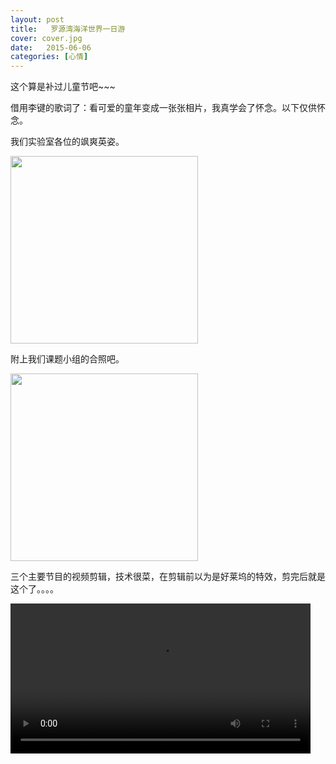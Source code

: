 ```yaml
---
layout: post
title:   罗源湾海洋世界一日游
cover: cover.jpg
date:   2015-06-06
categories: [心情]
---
```

这个算是补过儿童节吧~~~

借用李键的歌词了：看可爱的童年变成一张张相片，我真学会了怀念。以下仅供怀念。

我们实验室各位的飒爽英姿。
<div><img src="/mysite/images/labpeer.jpg" height = "300" alt=""></img></div>

附上我们课题小组的合照吧。
<div><img src="/mysite/images/luoyuanwan.jpg" height = "300" alt=""></img></div>


三个主要节目的视频剪辑，技术很菜，在剪辑前以为是好莱坞的特效，剪完后就是这个了。。。。

<video height="240" controls="controls">
  <source src="/flex/images/luoyuanwan.mp4" type="video/mp4">
Your browser does not support the video tag.
</video>




